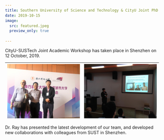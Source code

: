 ```yaml
---
title: Southern University of Science and Technology & CityU Joint PhD Program 2020
date: 2019-10-15
image:
  src: featured.jpeg
  preview_only: true

---
```

CityU-SUSTech Joint Academic Workshop has taken place in Shenzhen on 12 October, 2019.
<!--more-->
| ![](image1.jpeg) | ![](image2.jpeg) |
|-----------------|-----------------|

Dr. Ray has presented the latest development of our team, and developed new collaborations with colleagues from SUST in Shenzhen.